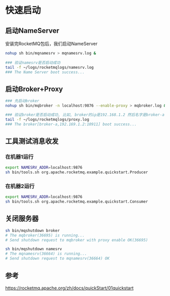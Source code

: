 # 快速启动

## 启动NameServer
安装完RocketMQ包后，我们启动NameServer
```bash
nohup sh bin/mqnamesrv > mqnamesrv.log & 
 
### 验证namesrv是否启动成功
tail -f ~/logs/rocketmqlogs/namesrv.log
### The Name Server boot success...

```


## 启动Broker+Proxy
```bash
### 先启动broker
nohup sh bin/mqbroker -n localhost:9876 --enable-proxy > mqbroker.log & 

### 验证broker是否启动成功, 比如, broker的ip是192.168.1.2 然后名字是broker-a
tail -f ~/logs/rocketmqlogs/proxy.log 
### The broker[broker-a,192.169.1.2:10911] boot success...

```

## 工具测试消息收发
### 在机器1运行
```bash
export NAMESRV_ADDR=localhost:9876
sh bin/tools.sh org.apache.rocketmq.example.quickstart.Producer
```

### 在机器2运行
```bash
export NAMESRV_ADDR=localhost:9876
sh bin/tools.sh org.apache.rocketmq.example.quickstart.Consumer
```


## 关闭服务器
```bash
sh bin/mqshutdown broker
# The mqbroker(36695) is running...
# Send shutdown request to mqbroker with proxy enable OK(36695)

sh bin/mqshutdown namesrv
# The mqnamesrv(36664) is running...
# Send shutdown request to mqnamesrv(36664) OK
```



## 参考
https://rocketmq.apache.org/zh/docs/quickStart/01quickstart
